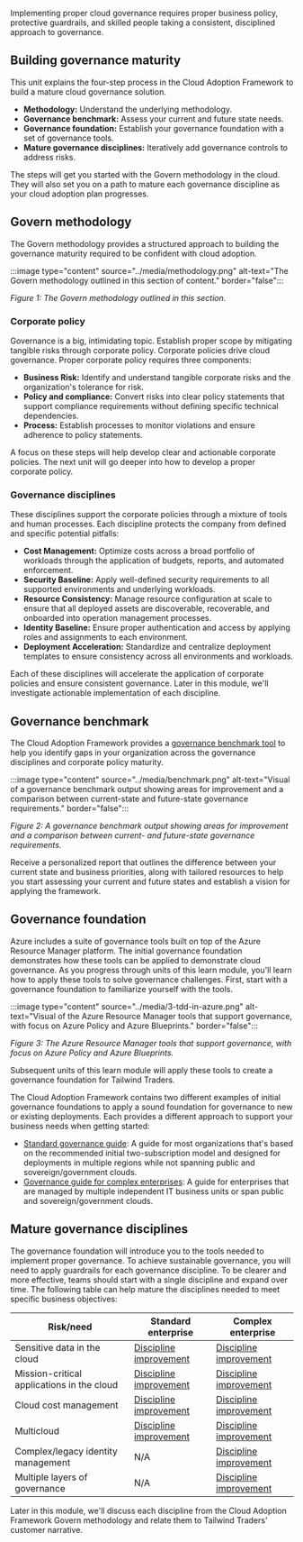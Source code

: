 Implementing proper cloud governance requires proper business policy, protective guardrails, and skilled people taking a consistent, disciplined approach to governance.

## Building governance maturity

This unit explains the four-step process in the Cloud Adoption Framework to build a mature cloud governance solution.

- **Methodology:** Understand the underlying methodology.
- **Governance benchmark:** Assess your current and future state needs.
- **Governance foundation:** Establish your governance foundation with a set of governance tools.
- **Mature governance disciplines:** Iteratively add governance controls to address risks.

The steps will get you started with the Govern methodology in the cloud. They will also set you on a path to mature each governance discipline as your cloud adoption plan progresses.

## Govern methodology

The Govern methodology provides a structured approach to building the governance maturity required to be confident with cloud adoption.

:::image type="content" source="../media/methodology.png" alt-text="The Govern methodology outlined in this section of content." border="false":::

*Figure 1: The Govern methodology outlined in this section.*

### Corporate policy

Governance is a big, intimidating topic. Establish proper scope by mitigating tangible risks through corporate policy. Corporate policies drive cloud governance. Proper corporate policy requires three components:

- **Business Risk:** Identify and understand tangible corporate risks and the organization's tolerance for risk.
- **Policy and compliance:** Convert risks into clear policy statements that support compliance requirements without defining specific technical dependencies.
- **Process:** Establish processes to monitor violations and ensure adherence to policy statements.

A focus on these steps will help develop clear and actionable corporate policies. The next unit will go deeper into how to develop a proper corporate policy.

### Governance disciplines

These disciplines support the corporate policies through a mixture of tools and human processes. Each discipline protects the company from defined and specific potential pitfalls:

- **Cost Management:** Optimize costs across a broad portfolio of workloads through the application of budgets, reports, and automated enforcement.
- **Security Baseline:** Apply well-defined security requirements to all supported environments and underlying workloads.
- **Resource Consistency:** Manage resource configuration at scale to ensure that all deployed assets are discoverable, recoverable, and onboarded into operation management processes.
- **Identity Baseline:** Ensure proper authentication and access by applying roles and assignments to each environment.
- **Deployment Acceleration:** Standardize and centralize deployment templates to ensure consistency across all environments and workloads.

Each of these disciplines will accelerate the application of corporate policies and ensure consistent governance. Later in this module, we'll investigate actionable implementation of each discipline.

## Governance benchmark

The Cloud Adoption Framework provides a [governance benchmark tool](https://cafbaseline.com/?azure-portal=true) to help you identify gaps in your organization across the governance disciplines and corporate policy maturity.

:::image type="content" source="../media/benchmark.png" alt-text="Visual of a governance benchmark output showing areas for improvement and a comparison between current-state and future-state governance requirements." border="false":::

*Figure 2: A governance benchmark output showing areas for improvement and a comparison between current- and future-state governance requirements.*

Receive a personalized report that outlines the difference between your current state and business priorities, along with tailored resources to help you start assessing your current and future states and establish a vision for applying the framework.

## Governance foundation

Azure includes a suite of governance tools built on top of the Azure Resource Manager platform. The initial governance foundation demonstrates how these tools can be applied to demonstrate cloud governance. As you progress through units of this learn module, you'll learn how to apply these tools to solve governance challenges. First, start with a governance foundation to familiarize yourself with the tools.

:::image type="content" source="../media/3-tdd-in-azure.png" alt-text="Visual of the Azure Resource Manager tools that support governance, with focus on Azure Policy and Azure Blueprints." border="false":::

*Figure 3: The Azure Resource Manager tools that support governance, with focus on Azure Policy and Azure Blueprints.*

Subsequent units of this learn module will apply these tools to create a governance foundation for Tailwind Traders.

The Cloud Adoption Framework contains two different examples of initial governance foundations to apply a sound foundation for governance to new or existing deployments. Each provides a different approach to support your business needs when getting started:

- [Standard governance guide](https://docs.microsoft.com/azure/cloud-adoption-framework/govern/guides/standard/?azure-portal=true): A guide for most organizations that's based on the recommended initial two-subscription model and designed for deployments in multiple regions while not spanning public and sovereign/government clouds.
- [Governance guide for complex enterprises](https://docs.microsoft.com/azure/cloud-adoption-framework/govern/guides/complex/?azure-portal=true): A guide for enterprises that are managed by multiple independent IT business units or span public and sovereign/government clouds.

## Mature governance disciplines

The governance foundation will introduce you to the tools needed to implement proper governance. To achieve sustainable governance, you will need to apply guardrails for each governance discipline. To be clearer and more effective, teams should start with a single discipline and expand over time. The following table can help mature the disciplines needed to meet specific business objectives:

| Risk/need | Standard enterprise | Complex enterprise |
|---|---|---|
| Sensitive data in the cloud | [Discipline improvement](https://docs.microsoft.com/azure/cloud-adoption-framework/govern/guides/standard/security-baseline-improvement?azure-portal=true) | [Discipline improvement](https://docs.microsoft.com/azure/cloud-adoption-framework/govern/guides/complex/security-baseline-improvement?azure-portal=true) |
| Mission-critical applications in the cloud | [Discipline improvement](https://docs.microsoft.com/azure/cloud-adoption-framework/govern/guides/standard/resource-consistency-improvement?azure-portal=true) | [Discipline improvement](https://docs.microsoft.com/azure/cloud-adoption-framework/govern/guides/complex/resource-consistency-improvement?azure-portal=true) |
| Cloud cost management | [Discipline improvement](https://docs.microsoft.com/azure/cloud-adoption-framework/govern/guides/standard/cost-management-improvement?azure-portal=true) | [Discipline improvement](https://docs.microsoft.com/azure/cloud-adoption-framework/govern/guides/complex/cost-management-improvement?azure-portal=true) |
| Multicloud | [Discipline improvement](https://docs.microsoft.com/azure/cloud-adoption-framework/govern/guides/standard/multicloud-improvement?azure-portal=true) | [Discipline improvement](https://docs.microsoft.com/azure/cloud-adoption-framework/govern/guides/complex/multicloud-improvement?azure-portal=true) |
| Complex/legacy identity management | N/A | [Discipline improvement](https://docs.microsoft.com/azure/cloud-adoption-framework/govern/guides/complex/identity-baseline-improvement?azure-portal=true) |
| Multiple layers of governance | N/A | [Discipline improvement](https://docs.microsoft.com/azure/cloud-adoption-framework/govern/guides/complex/multiple-layers-of-governance?azure-portal=true) |

Later in this module, we'll discuss each discipline from the Cloud Adoption Framework Govern methodology and relate them to Tailwind Traders' customer narrative.
